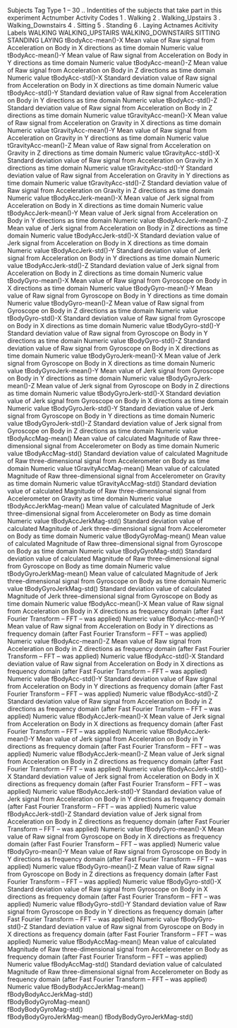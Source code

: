 Subjects
		Tag Type
			1 – 30 	.. Indentities of the subjects that take part in this experiment
Actnumber
		Activity Codes
			1	. Walking
			2	. Walking_Upstairs
			3	. Walking_Downstairs
			4	. Sitting
			5	. Standing
			6	. Laying
Actnames
		Acitivity Labels
			WALKING
			WALKING_UPSTAIRS
			WALKING_DOWNSTAIRS
			SITTING
			STANDING
			LAYING
tBodyAcc-mean()-X
		Mean value of Raw signal from Acceleration on Body in X directions as time domain
			Numeric value
tBodyAcc-mean()-Y
		Mean value of Raw signal from Acceleration on Body in Y directions as time domain
			Numeric value
tBodyAcc-mean()-Z
		Mean value of Raw signal from Acceleration on Body in Z directions as time domain
			Numeric value
tBodyAcc-std()-X
		Standard deviation value of Raw signal from Acceleration on Body in X directions as time domain
			Numeric value
tBodyAcc-std()-Y
		Standard deviation value of Raw signal from Acceleration on Body in Y directions as time domain
			Numeric value
tBodyAcc-std()-Z
		Standard deviation value of Raw signal from Acceleration on Body in Z directions as time domain
			Numeric value
tGravityAcc-mean()-X
		Mean value of Raw signal from Acceleration on Gravity in X directions as time domain
			Numeric value
tGravityAcc-mean()-Y
		Mean value of Raw signal from Acceleration on Gravity in Y directions as time domain
			Numeric value
tGravityAcc-mean()-Z
		Mean value of Raw signal from Acceleration on Gravity in Z directions as time domain
			Numeric value
tGravityAcc-std()-X
		Standard deviation value of Raw signal from Acceleration on Gravity in X directions as time domain
			Numeric value
tGravityAcc-std()-Y
		Standard deviation value of Raw signal from Acceleration on Gravity in Y directions as time domain
			Numeric value
tGravityAcc-std()-Z
		Standard deviation value of Raw signal from Acceleration on Gravity in Z directions as time domain
			Numeric value
tBodyAccJerk-mean()-X
		Mean value of Jerk signal from Acceleration on Body in X directions as time domain
			Numeric value
tBodyAccJerk-mean()-Y
		Mean value of Jerk signal from Acceleration on Body in Y directions as time domain
			Numeric value
tBodyAccJerk-mean()-Z
		Mean value of Jerk signal from Acceleration on Body in Z directions as time domain
			Numeric value
tBodyAccJerk-std()-X
		Standard deviation value of Jerk signal from Acceleration on Body in X directions as time domain
			Numeric value
tBodyAccJerk-std()-Y
		Standard deviation value of Jerk signal from Acceleration on Body in Y directions as time domain
			Numeric value
tBodyAccJerk-std()-Z
		Standard deviation value of Jerk signal from Acceleration on Body in Z directions as time domain
			Numeric value
tBodyGyro-mean()-X
		Mean value of Raw signal from Gyroscope on Body in X directions as time domain
			Numeric value
tBodyGyro-mean()-Y
		Mean value of Raw signal from Gyroscope on Body in Y directions as time domain
			Numeric value
tBodyGyro-mean()-Z
		Mean value of Raw signal from Gyroscope on Body in Z directions as time domain
			Numeric value
tBodyGyro-std()-X
		Standard deviation value of Raw signal from Gyroscope on Body in X directions as time domain
			Numeric value
tBodyGyro-std()-Y
		Standard deviation value of Raw signal from Gyroscope on Body in Y directions as time domain
			Numeric value
tBodyGyro-std()-Z
		Standard deviation value of Raw signal from Gyroscope on Body in X directions as time domain
			Numeric value
tBodyGyroJerk-mean()-X
		Mean value of Jerk signal from Gyroscope on Body in X directions as time domain
			Numeric value
tBodyGyroJerk-mean()-Y
		Mean value of Jerk signal from Gyroscope on Body in Y directions as time domain
			Numeric value
tBodyGyroJerk-mean()-Z
		Mean value of Jerk signal from Gyroscope on Body in Z directions as time domain
			Numeric value
tBodyGyroJerk-std()-X
		Standard deviation value of Jerk signal from Gyroscope on Body in X directions as time domain
			Numeric value
tBodyGyroJerk-std()-Y
		Standard deviation value of Jerk signal from Gyroscope on Body in Y directions as time domain
			Numeric value
tBodyGyroJerk-std()-Z
		Standard deviation value of Jerk signal from Gyroscope on Body in Z directions as time domain
			Numeric value
tBodyAccMag-mean()
		Mean value of calculated Magnitude of Raw three-dimensional signal from Accelerometer on Body as time domain
			Numeric value
tBodyAccMag-std()
		Standard deviation value of calculated Magnitude of Raw three-dimensional signal from Accelerometer on Body as time domain
			Numeric value
tGravityAccMag-mean()
		Mean value of calculated Magnitude of Raw three-dimensional signal from Accelerometer on Gravity as time domain
			Numeric value
tGravityAccMag-std()
		Standard deviation value of calculated Magnitude of Raw three-dimensional signal from Accelerometer on Gravity as time domain
			Numeric value
tBodyAccJerkMag-mean()
		Mean value of calculated Magnitude of Jerk three-dimensional signal from Accelerometer on Body as time domain
			Numeric value
tBodyAccJerkMag-std()
		Standard deviation value of calculated Magnitude of Jerk three-dimensional signal from Accelerometer on Body as time domain
			Numeric value
tBodyGyroMag-mean()
		Mean value of calculated Magnitude of Raw three-dimensional signal from Gyroscope on Body as time domain
			Numeric value
tBodyGyroMag-std()
		Standard deviation value of calculated Magnitude of Raw three-dimensional signal from Gyroscope on Body as time domain
			Numeric value
tBodyGyroJerkMag-mean()
		Mean value of calculated Magnitude of Jerk three-dimensional signal from Gyroscope on Body as time domain
			Numeric value
tBodyGyroJerkMag-std()
		Standard deviation value of calculated Magnitude of Jerk three-dimensional signal from Gyroscope on Body as time domain
			Numeric value
fBodyAcc-mean()-X
		Mean value of Raw signal from Acceleration on Body in X directions as frequency domain (after Fast Fourier Transform – FFT – was applied)
			Numeric value
fBodyAcc-mean()-Y
		Mean value of Raw signal from Acceleration on Body in Y directions as frequency domain (after Fast Fourier Transform – FFT – was applied)
			Numeric value
fBodyAcc-mean()-Z
		Mean value of Raw signal from Acceleration on Body in Z directions as frequency domain (after Fast Fourier Transform – FFT – was applied)
			Numeric value
fBodyAcc-std()-X
		Standard deviation value of Raw signal from Acceleration on Body in X directions as frequency domain (after Fast Fourier Transform – FFT – was applied)
			Numeric value
fBodyAcc-std()-Y
		Standard deviation value of Raw signal from Acceleration on Body in Y directions as frequency domain (after Fast Fourier Transform – FFT – was applied)
			Numeric value
fBodyAcc-std()-Z
		Standard deviation value of Raw signal from Acceleration on Body in Z directions as frequency domain (after Fast Fourier Transform – FFT – was applied)
			Numeric value
fBodyAccJerk-mean()-X
		Mean value of Jerk signal from Acceleration on Body in X directions as frequency domain (after Fast Fourier Transform – FFT – was applied)
			Numeric value
fBodyAccJerk-mean()-Y
		Mean value of Jerk signal from Acceleration on Body in Y directions as frequency domain (after Fast Fourier Transform – FFT – was applied)
			Numeric value
fBodyAccJerk-mean()-Z
			Mean value of Jerk signal from Acceleration on Body in Z directions as frequency domain (after Fast Fourier Transform – FFT – was applied)
			Numeric value
fBodyAccJerk-std()-X
		Standard deviation value of Jerk signal from Acceleration on Body in X directions as frequency domain (after Fast Fourier Transform – FFT – was applied)
			Numeric value
fBodyAccJerk-std()-Y
		Standard deviation value of Jerk signal from Acceleration on Body in Y directions as frequency domain (after Fast Fourier Transform – FFT – was applied)
			Numeric value
fBodyAccJerk-std()-Z
		Standard deviation value of Jerk signal from Acceleration on Body in Z directions as frequency domain (after Fast Fourier Transform – FFT – was applied)
			Numeric value
fBodyGyro-mean()-X
		Mean value of Raw signal from Gyroscope on Body in X directions as frequency domain (after Fast Fourier Transform – FFT – was applied)
			Numeric value
fBodyGyro-mean()-Y
		Mean value of Raw signal from Gyroscope on Body in Y directions as frequency domain (after Fast Fourier Transform – FFT – was applied)
			Numeric value
fBodyGyro-mean()-Z
		Mean value of Raw signal from Gyroscope on Body in Z directions as frequency domain (after Fast Fourier Transform – FFT – was applied)
			Numeric value
fBodyGyro-std()-X
		Standard deviation value of Raw signal from Gyroscope on Body in X directions as frequency domain (after Fast Fourier Transform – FFT – was applied)
			Numeric value
fBodyGyro-std()-Y
		Standard deviation value of Raw signal from Gyroscope on Body in Y directions as frequency domain (after Fast Fourier Transform – FFT – was applied)
			Numeric value
fBodyGyro-std()-Z
		Standard deviation value of Raw signal from Gyroscope on Body in X directions as frequency domain (after Fast Fourier Transform – FFT – was applied)
			Numeric value
fBodyAccMag-mean()
		Mean value of calculated Magnitude of Raw three-dimensional signal from Accelerometer on Body as frequency domain (after Fast Fourier Transform – FFT – was applied)
			Numeric value
fBodyAccMag-std()
		Standard deviation value of calculated Magnitude of Raw three-dimensional signal from Accelerometer on Body as frequency domain (after Fast Fourier Transform – FFT – was applied)
			Numeric value
fBodyBodyAccJerkMag-mean()  
fBodyBodyAccJerkMag-std()   
fBodyBodyGyroMag-mean()    
fBodyBodyGyroMag-std()      
fBodyBodyGyroJerkMag-mean() 
fBodyBodyGyroJerkMag-std()
